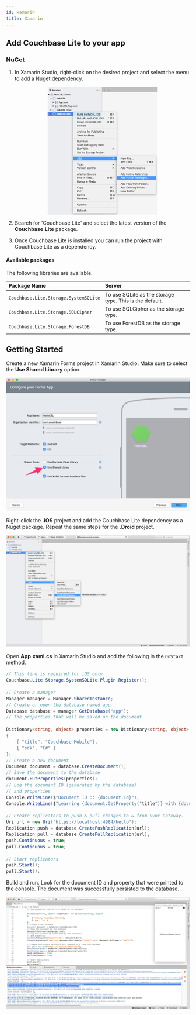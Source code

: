 ```yaml
---
id: xamarin
title: Xamarin
---
```


## Add Couchbase Lite to your app

### NuGet

1. In Xamarin Studio, right-click on the desired project and select the menu to add a Nuget dependency.

    <img src="img/xamarin-add-nuget.png" width="300px" style="margin: 0 auto;display: block;"/>

2. Search for 'Couchbase Lite' and select the latest version of the **Couchbase.Lite** package.
3. Once Couchbase Lite is installed you can run the project with Couchbase Lite as a dependency.

#### Available packages

The following libraries are available.

|Package Name|Server|
|:-----------|:-----|
|`Couchbase.Lite.Storage.SystemSQLite`|To use SQLite as the storage type. This is the default.|
|`Couchbase.Lite.Storage.SQLCipher`|To use SQLCipher as the storage type.|
|`Couchbase.Lite.Storage.ForestDB`|To use ForestDB as the storage type.|

## Getting Started
 
Create a new Xamarin Forms project in Xamarin Studio. Make sure to select the **Use Shared Library** option.

<img src="img/xamarin-forms-project.png" class=center-image />

Right-click the **.iOS** project and add the Couchbase Lite dependency as a Nuget package. Repeat the same steps for 
the **.Droid** project.

<img src="img/xamarin-nuget.png" class=center-image />

Open **App.xaml.cs** in Xamarin Studio and add the following in the `OnStart` method.

```csharp
// This line is required for iOS only
Couchbase.Lite.Storage.SystemSQLite.Plugin.Register();

// Create a manager
Manager manager = Manager.SharedInstance;
// Create or open the database named app
Database database = manager.GetDatabase("app");
// The properties that will be saved on the document

Dictionary<string, object> properties = new Dictionary<string, object>
{
	{ "title", "Couchbase Mobile"},
	{ "sdk", "C#" }
};
// Create a new document
Document document = database.CreateDocument();
// Save the document to the database
document.PutProperties(properties);
// Log the document ID (generated by the database)
// and properties
Console.WriteLine($"Document ID :: {document.Id}");
Console.WriteLine($"Learning {document.GetProperty("title")} with {document.GetProperty("sdk")}");

// Create replicators to push & pull changes to & from Sync Gateway.
Uri url = new Uri("https://localhost:4984/hello");
Replication push = database.CreatePushReplication(url);
Replication pull = database.CreatePullReplication(url);
push.Continuous = true;
pull.Continuous = true;

// Start replicators
push.Start();
pull.Start();
```

Build and run. Look for the document ID and property that were printed to the console. The document was successfully 
persisted to the database.

<img src="img/xamarin-log-results.png" class=center-image />